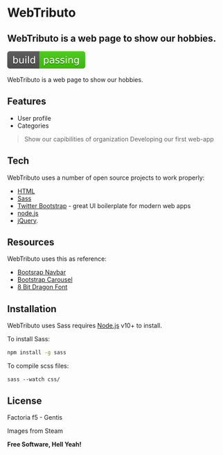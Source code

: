 # WebTributo
## WebTributo is a web page to show our hobbies.

[![Build Status](media/icons/build-passing.svg)](https://github.com/adriansunye/WebTributo)

WebTributo is a web page to show our hobbies.

## Features

- User profile
- Categories

> Show our capibilities of organization
> Developing our first web-app

## Tech

WebTributo uses a number of open source projects to work properly:

- [HTML]
- [Sass] 
- [Twitter Bootstrap] - great UI boilerplate for modern web apps
- [node.js]
- [jQuery].

## Resources

WebTributo uses this as reference:

- [Bootsrap Navbar]
- [Bootstrap Carousel]
- [8 Bit Dragon Font]

## Installation

WebTributo uses Sass requires [Node.js](https://nodejs.org/) v10+ to install.

To install Sass:

```sh
npm install -g sass
```

To compile scss files:

```
sass --watch css/
```

## License

Factoria f5 - Gentis

Images from Steam

**Free Software, Hell Yeah!**

[//]: # (These are reference links used in the body of this note and get stripped out when the markdown processor does its job. There is no need to format nicely because it shouldn't be seen. Thanks SO - http://stackoverflow.com/questions/4823468/store-comments-in-markdown-syntax)

   [HTML]: <https://developer.mozilla.org/es/docs/Web/HTML>
   [node.js]: <http://nodejs.org>
   [Twitter Bootstrap]: <http://twitter.github.com/bootstrap/>
   [jQuery]: <http://jquery.com>
   [Sass]: <https://sass-lang.com/install>
   
   [Bootsrap Navbar]: <https://getbootstrap.com/docs/5.0/components/carousel/>
   [Bootstrap Carousel]: <https://getbootstrap.com/docs/5.0/components/navbar/>
   [8 Bit Dragon Font]: <https://www.fontspace.com/eight-bit-dragon-font-f30428>